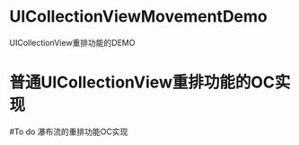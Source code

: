 # UICollectionViewMovementDemo
UICollectionView重排功能的DEMO

# 普通UICollectionView重排功能的OC实现

#To do
瀑布流的重排功能OC实现